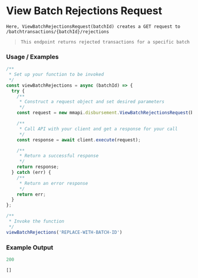 # View Batch Rejections Request

`Here, ViewBatchRejectionsRequest(batchId) creates a GET request to /batchtransactions/{batchId}/rejections`

> `This endpoint returns rejected transactions for a specific batch`

### Usage / Examples
```javascript
/**
 * Set up your function to be invoked
 */
const viewBatchRejections = async (batchId) => {
  try {
    /**
     * Construct a request object and set desired parameters
     */
    const request = new mmapi.disbursement.ViewBatchRejectionsRequest(batchId);

    /**
     * Call API with your client and get a response for your call
     */
    const response = await client.execute(request);

    /**
     * Return a successful response
     */
    return response;
  } catch (err) {
    /**
     * Return an error response
     */
    return err;
  }
};

/**
 * Invoke the function
 */
viewBatchRejections('REPLACE-WITH-BATCH-ID')
```

### Example Output
```javascript
200

[]
```
